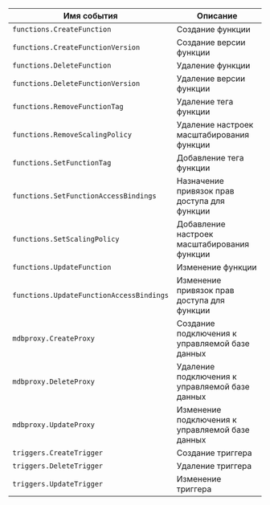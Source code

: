 Имя события | Описание
--- | ---
`functions.CreateFunction` | Создание функции
`functions.CreateFunctionVersion` | Создание версии функции
`functions.DeleteFunction` | Удаление функции
`functions.DeleteFunctionVersion` | Удаление версии функции
`functions.RemoveFunctionTag` | Удаление тега функции
`functions.RemoveScalingPolicy` | Удаление настроек масштабирования функции
`functions.SetFunctionTag` | Добавление тега функции
`functions.SetFunctionAccessBindings` | Назначение привязок прав доступа для функции
`functions.SetScalingPolicy` | Добавление настроек масштабирования функции
`functions.UpdateFunction` | Изменение функции
`functions.UpdateFunctionAccessBindings` | Изменение привязок прав доступа для функции
`mdbproxy.CreateProxy` | Создание подключения к управляемой базе данных
`mdbproxy.DeleteProxy` | Удаление подключения к управляемой базе данных
`mdbproxy.UpdateProxy` | Изменение подключения к управляемой базе данных
`triggers.CreateTrigger` | Создание триггера
`triggers.DeleteTrigger` | Удаление триггера
`triggers.UpdateTrigger` | Изменение триггера